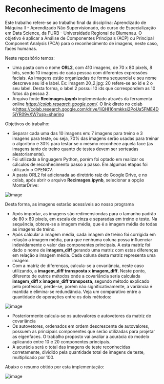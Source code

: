 # Reconhecimento de Imagens

Este trabalho refere-se ao trabalho final da disciplina: Aprendizado de Máquina II - Aprendizado Não Supervisionado, do curso de Especialização em Data Science, da FURB - Universidade Regional de Blumenau. O objetivo é aplicar a Análise de Componentes Principais (ACP) ou Principal Component Analysis (PCA) para o reconhecimento de imagens, neste caso, faces humanas.

Neste repositório temos:
  - Uma pasta com o nome  **ORL2**, com 410 imagens, de 70 x 80 pixels, 8 bits, sendo 10 imagens de cada pessoa com diferentes expressões faciais. As imagens estão organizadas de forma sequencial e seu nome descreve seu id e label. Ex: imagem 20_2.jpg: 20 refere-se ao id e 2 o seu label. Desta forma, o label 2 possui 10 ids que correspondem as 10 fotos da pessoa 2. 
  - Arquivo fonte **Recimages.ipynb** implementado através da ferramenta online _https://colab.research.google.com/_. O link direto no colab é:https://colab.research.google.com/drive/1iQHI16nmkksi2PoUa5FME4D5jYR09vXW?usp=sharing
  
Objetivos do trabalho:
  - Separar cada uma das 10 imagens em: 7 imagens para treino e 3 imagens para teste, ou seja, 70% das imagens serão usadas para treinar o algoritmo e 30% para testar se o mesmo reconhece aquela face (as imagens tanto de treino quanto de testes devem ser sorteadas aleatoriamente).
  - Foi utilizada a linguagem Python, porém foi optado em realizar os cálculos de reconhecimento passo a passo. Em algumas etapas foi utilizado o OPENCV.
  - A pasta ORL2 foi adicionada ao diretório raiz do Google Drive, e no colab, após abrir o arquivo **Recimages.ipynb**, selecionar a opção MontarDrive:
  
  ![image](https://user-images.githubusercontent.com/63163264/104856524-ef4b8a80-58f1-11eb-82bd-e8d3c733e97b.png)
  
  Desta forma, as imagens estarão acessíveis ao nosso programa
  
  - Após importar, as imagens são redimensiondas para o tamanho padrão de 80 x 80 pixels, em escala de cinza e separadas em treino e teste. Na sequência, obteve-se a imagem média, que é a imagem média de todas as imagens de treino.
  - Após calcular a imagem média, cada imagem de treino foi corrigida em relação a imagem média, para que nenhuma coluna possa influenciar indevidamente o valor das componentes principais. A esta matriz foi dado o nome de **imagem_diff** gerando uma matriz com estas diferenças em relação a imagem média. Cada coluna desta matriz representa uma imagem.
  - Com a matriz de diferenças, calcula-se a covariância, neste caso utilizando, a **imagem_diff transposta x imagem_diff**. Neste ponto, diferente de outros métodos onde a covariância seria calculada **imagem_diff x imagem_diff transposta**, segundo método explicado pelo professor, perde-se, porém não significativamente, a variância é mantida e elimina-se redundância. Veja um comparativo entre a quantidade de operações entre os dois métodos:
  
 ![image](https://user-images.githubusercontent.com/63163264/104857319-5a975b80-58f6-11eb-9777-bc301575432e.png)
   
  - Posteriormente calcula-se os autovalores e autovetores da matriz de covariância
  - Os autovetores, ordenados em ordem descrescente de autovalores, possuem as principais componentes que serão utilizadas para projetar as eigenfaces. O trabalho proposto vai avaliar a acurácia do modelo aplicando entre 10 e 20 componentes principais.
  - A acurácia será o total das imagens de teste reconhecidas corretamente, dividido pela quantidade total de imagens de teste, multiplicado por 100.
  
  Abaixo o resumo obtido por esta implementação:
  
  ![image](https://user-images.githubusercontent.com/63163264/104857913-62f19580-58fa-11eb-9346-a399d1d6ee3a.png)
  
